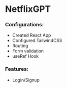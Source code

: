 # NetflixGPT

### Configurations:

- Created React App
- Configured TailwindCSS
- Routing
- Form validation
- useRef Hook

### Features:

- Login/Signup
